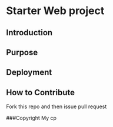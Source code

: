 # Starter Web project

## Introduction

## Purpose

## Deployment

## How to Contribute

Fork this repo and then issue pull request

###Copyright
My cp

